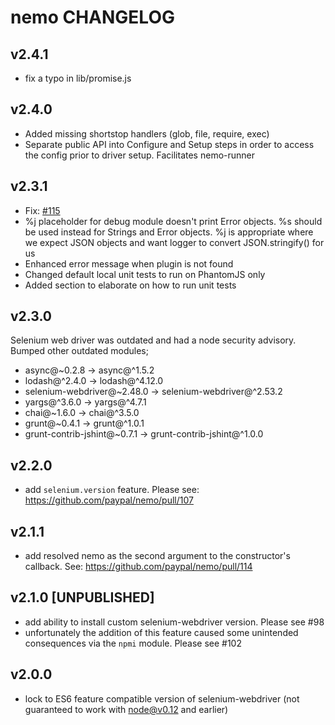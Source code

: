 # nemo CHANGELOG

## v2.4.1 

- fix a typo in lib/promise.js

## v2.4.0 

- Added missing shortstop handlers (glob, file, require, exec)
- Separate public API into Configure and Setup steps in order to access the config prior to driver setup. Facilitates nemo-runner

## v2.3.1

- Fix: [#115](https://github.com/paypal/nemo/issues/115)
- %j placeholder for debug module doesn't print Error objects. %s should be used instead for Strings and Error objects.
%j is appropriate where we expect JSON objects and want logger to convert JSON.stringify() for us
- Enhanced error message when plugin is not found
- Changed default local unit tests to run on PhantomJS only
- Added section to elaborate on how to run unit tests

## v2.3.0

Selenium web driver was outdated and had a node security advisory. Bumped other outdated modules;

- async@~0.2.8 -> async@^1.5.2
- lodash@^2.4.0 -> lodash@^4.12.0
- selenium-webdriver@~2.48.0 -> selenium-webdriver@^2.53.2
- yargs@^3.6.0 -> yargs@^4.7.1
- chai@~1.6.0 -> chai@^3.5.0
- grunt@~0.4.1 -> grunt@^1.0.1
- grunt-contrib-jshint@~0.7.1 -> grunt-contrib-jshint@^1.0.0

## v2.2.0

* add `selenium.version` feature. Please see: https://github.com/paypal/nemo/pull/107

## v2.1.1

* add resolved nemo as the second argument to the constructor's callback. See: https://github.com/paypal/nemo/pull/114

## v2.1.0 [UNPUBLISHED]

* add ability to install custom selenium-webdriver version. Please see #98
* unfortunately the addition of this feature caused some unintended consequences via the `npmi` module. Please see #102

## v2.0.0

* lock to ES6 feature compatible version of selenium-webdriver (not guaranteed to work with node@v0.12 and earlier)
